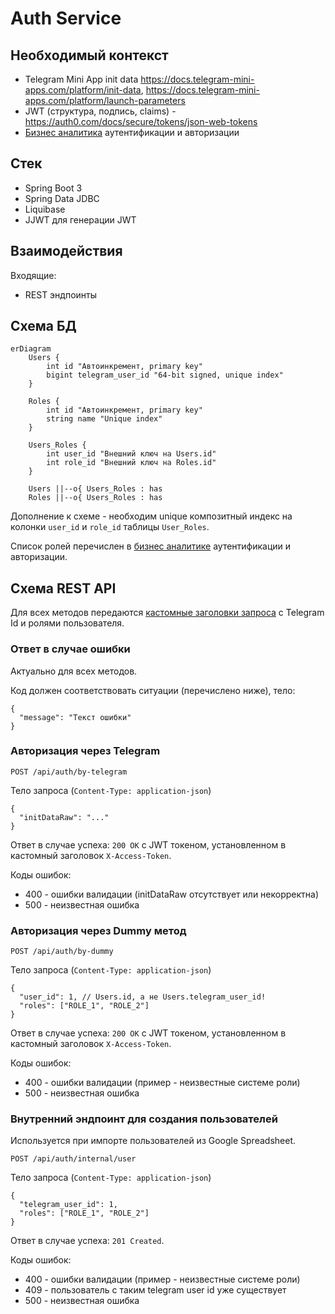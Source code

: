 # Auth Service

## Необходимый контекст

- Telegram Mini App init data https://docs.telegram-mini-apps.com/platform/init-data, https://docs.telegram-mini-apps.com/platform/launch-parameters
- JWT (структура, подпись, claims) - https://auth0.com/docs/secure/tokens/json-web-tokens
- [Бизнес аналитика](../../../business-analytics/functionality/authentication-and-authorization.md) аутентификации и авторизации

## Стек

- Spring Boot 3
- Spring Data JDBC
- Liquibase
- JJWT для генерации JWT

## Взаимодействия

Входящие:
- REST эндпоинты

## Схема БД

```mermaid
erDiagram
    Users {
        int id "Автоинкремент, primary key"
        bigint telegram_user_id "64-bit signed, unique index"
    }

    Roles {
        int id "Автоинкремент, primary key"
        string name "Unique index"
    }

    Users_Roles {
        int user_id "Внешний ключ на Users.id"
        int role_id "Внешний ключ на Roles.id"
    }

    Users ||--o{ Users_Roles : has
    Roles ||--o{ Users_Roles : has
```

Дополнение к схеме - необходим unique композитный индекс на колонки `user_id` и `role_id` таблицы `User_Roles`.

Список ролей перечислен в [бизнес аналитике](../../../business-analytics/functionality/authentication-and-authorization.md) аутентификации и авторизации.

## Схема REST API

Для всех методов передаются [кастомные заголовки запроса](https://github.com/it-mentor-community-platform/meta/blob/main/system-analytics/services/gateway/index.md#%D0%BF%D1%80%D0%B0%D0%B2%D0%B8%D0%BB%D0%B0-security) с Telegram Id и ролями пользователя.

### Ответ в случае ошибки

Актуально для всех методов.

Код должен соответствовать ситуации (перечислено ниже), тело:
```
{
  "message": "Текст ошибки"
}
```

### Авторизация через Telegram

`POST /api/auth/by-telegram`

Тело запроса (`Content-Type: application-json`)
```
{
  "initDataRaw": "..."
}
```

Ответ в случае успеха: `200 OK` с JWT токеном, установленном в кастомный заголовок `X-Access-Token`.

Коды ошибок:

- 400 - ошибки валидации (initDataRaw отсутствует или некорректна)
- 500 - неизвестная ошибка

### Авторизация через Dummy метод

`POST /api/auth/by-dummy`

Тело запроса (`Content-Type: application-json`)
```
{
  "user_id": 1, // Users.id, а не Users.telegram_user_id!
  "roles": ["ROLE_1", "ROLE_2"]
}
```

Ответ в случае успеха: `200 OK` с JWT токеном, установленном в кастомный заголовок `X-Access-Token`.

Коды ошибок:

- 400 - ошибки валидации (пример - неизвестные системе роли)
- 500 - неизвестная ошибка

### Внутренний эндпоинт для создания пользователей

Используется при импорте пользователей из Google Spreadsheet.

`POST /api/auth/internal/user`

Тело запроса (`Content-Type: application-json`)
```
{
  "telegram_user_id": 1,
  "roles": ["ROLE_1", "ROLE_2"]
}
```

Ответ в случае успеха: `201 Created`.

Коды ошибок:

- 400 - ошибки валидации (пример - неизвестные системе роли)
- 409 - пользователь с таким telegram user id уже существует
- 500 - неизвестная ошибка
